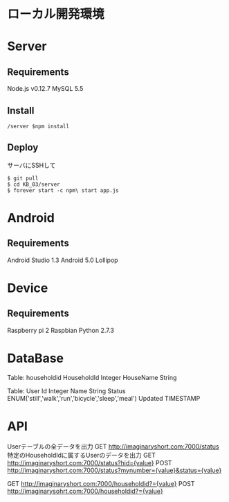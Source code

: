# ローカル開発環境

# Server
## Requirements
Node.js v0.12.7
MySQL 5.5

## Install
```
/server $npm install
```

## Deploy
サーバにSSHして
```
$ git pull
$ cd KB_03/server
$ forever start -c npm\ start app.js
```

# Android
## Requirements
Android Studio 1.3
Android 5.0 Lollipop

# Device
## Requirements
Raspberry pi 2
Raspbian
Python 2.7.3

# DataBase
Table: householdid
HouseholdId Integer
HouseName   String

Table: User
Id    Integer
Name  String
Status      ENUM('still','walk','run','bicycle','sleep','meal')
Updated     TIMESTAMP

# API
Userテーブルの全データを出力
GET http://imaginaryshort.com:7000/status
特定のHouseholdIdに属するUserのデータを出力
GET http://imaginaryshort.com:7000/status?hid={value}
POST http://imaginaryshort.com:7000/status?mynumber={value}&status={value}

GET http://imaginaryshort.com:7000/householdid?={value}
POST http://imaginarysohrt.com:7000/householdid?={value}
